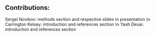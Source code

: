 ## Contributions:
Sergei Novikov: methods section and respective slides in presentation \n
Carrington Kelsey: introduction and references section \n
Yash Desai: introduction and references section
